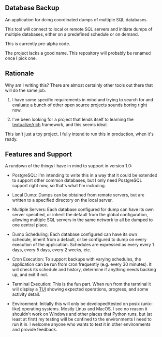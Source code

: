 ## Database Backup

An application for doing coordinated dumps of multiple SQL databases.

This tool will connect to local or remote SQL servers and initiate dumps of
multiple databases, either on a predefined schedule or on demand.

This is currently pre-alpha code.

The project lacks a good name.  This repository will probably be renamed once
I pick one.

## Rationale

Why am I writing this?  There are almost certainly other tools out there that
will do the same job.  

1. I have some specific requirements in mind and trying to search for and
   evaluate a bunch of other open source projects sounds boring right now.

2. I've been looking for a project that lends itself to learning the
   [textualize/rich](https://github.com/Textualize/rich) framework, and this
   seems ideal.

This isn't just a toy project.  I fully intend to run this in production, when
it's ready.

## Features and Support

A rundown of the things I have in mind to support in version 1.0:

- PostgreSQL:  I'm intending to write this in a way that it could be extended
  to support other common databases, but I only need PostgreSQL support right
  now, so that's what I'm including.

- Local Dump: Dumps can be obtained from remote servers, but are written to a
  specified directory on the local server.

- Multiple Servers: Each database configured for dump can have its own server
  specified, or inherit the default from the global configuration, allowing
  multiple SQL servers in the same network to all be dumped to one central
  place.

- Dump Scheduling: Each database configured can have its own schedule,
  inherit from a default, or be configured to dump on every execution of the
  application.  Schedules are expressed as every every 1 days, every 5 days,
  every 2 weeks, etc.

- Cron Execution: To support backups with varying schedules, the application
  can be run from cron frequently (e.g. every 30 minutes).  It will check its
  schedule and history, determine if anything needs backing up, and exit if
  not.

- Terminal Execution: This is the fun part.  When run from the terminal it
  will display a
  [TUI](https://en.wikipedia.org/wiki/Text-based_user_interface) showing
  expected operations, progress, and some activity detail.

- Environment: Initially this will only be developed/tested on posix
  (unix-like) operating systems.  Mostly Linux and MacOS.  I see no reason it
  shouldn't work on Windows and other places that Python runs, but (at least
  at first) my testing will be confined to the environments I need to run it
  in.  I welcome anyone who wants to test it in other environments and provide
  feedback.
